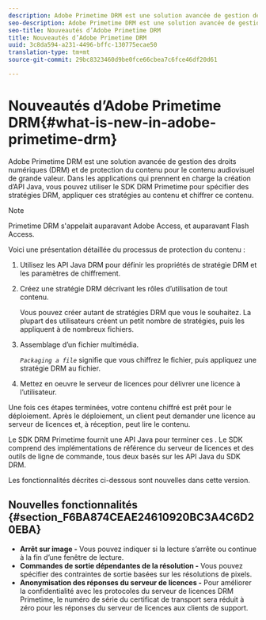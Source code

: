 ```yaml
---
description: Adobe Primetime DRM est une solution avancée de gestion des droits numériques (DRM) et de protection du contenu pour le contenu audiovisuel de grande valeur. Dans les applications qui prennent en charge la création d’API Java, vous pouvez utiliser le SDK DRM Primetime pour spécifier des stratégies DRM, appliquer ces stratégies au contenu et chiffrer ce contenu.
seo-description: Adobe Primetime DRM est une solution avancée de gestion des droits numériques (DRM) et de protection du contenu pour le contenu audiovisuel de grande valeur. Dans les applications qui prennent en charge la création d’API Java, vous pouvez utiliser le SDK DRM Primetime pour spécifier des stratégies DRM, appliquer ces stratégies au contenu et chiffrer ce contenu.
seo-title: Nouveautés d’Adobe Primetime DRM
title: Nouveautés d’Adobe Primetime DRM
uuid: 3c8da594-a231-4496-bffc-130775ecae50
translation-type: tm+mt
source-git-commit: 29bc8323460d9be0fce66cbea7c6fce46df20d61

---
```



# Nouveautés d’Adobe Primetime DRM{#what-is-new-in-adobe-primetime-drm}

Adobe Primetime DRM est une solution avancée de gestion des droits numériques (DRM) et de protection du contenu pour le contenu audiovisuel de grande valeur. Dans les applications qui prennent en charge la création d’API Java, vous pouvez utiliser le SDK DRM Primetime pour spécifier des stratégies DRM, appliquer ces stratégies au contenu et chiffrer ce contenu.

>[!NOTE]
>
>Primetime DRM s&#39;appelait auparavant Adobe Access, et auparavant Flash Access.

Voici une présentation détaillée du processus de protection du contenu :

1. Utilisez les API Java DRM pour définir les propriétés de stratégie DRM et les paramètres de chiffrement.
1. Créez une stratégie DRM décrivant les rôles d’utilisation de tout contenu.

   Vous pouvez créer autant de stratégies DRM que vous le souhaitez. La plupart des utilisateurs créent un petit nombre de stratégies, puis les appliquent à de nombreux fichiers.
1. Assemblage d’un fichier multimédia.

   *`Packaging a file`* signifie que vous chiffrez le fichier, puis appliquez une stratégie DRM au fichier.
1. Mettez en oeuvre le serveur de licences pour délivrer une licence à l’utilisateur.

Une fois ces étapes terminées, votre contenu chiffré est prêt pour le déploiement. Après le déploiement, un client peut demander une licence au serveur de licences et, à réception, peut lire le contenu.

Le SDK DRM Primetime fournit une API Java pour terminer ces . Le SDK comprend des implémentations de référence du serveur de licences et des outils de ligne de commande, tous deux basés sur les API Java du SDK DRM.

Les fonctionnalités décrites ci-dessous sont nouvelles dans cette version.

## Nouvelles fonctionnalités {#section_F6BA874CEAE24610920BC3A4C6D20EBA}

* **Arrêt sur image -** Vous pouvez indiquer si la lecture s’arrête ou continue à la fin d’une fenêtre de lecture.
* **Commandes de sortie dépendantes de la résolution -** Vous pouvez spécifier des contraintes de sortie basées sur les résolutions de pixels.
* **Anonymisation des réponses du serveur de licences -** Pour améliorer la confidentialité avec les protocoles du serveur de licences DRM Primetime, le numéro de série du certificat de transport sera réduit à zéro pour les réponses du serveur de licences aux clients de support.

